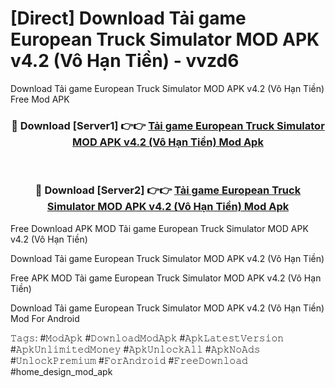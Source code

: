 # [Direct] Download Tải game European Truck Simulator MOD APK v4.2 (Vô Hạn Tiền) - vvzd6
Download Tải game European Truck Simulator MOD APK v4.2 (Vô Hạn Tiền) Free Mod APK

<div align="center">
<h3>🔴 Download [Server1] 👉👉 <a href="https://apk-comot.site?title=Tải_game_European_Truck_Simulator_MOD_APK_v4.2_(Vô_Hạn_Tiền)">Tải game European Truck Simulator MOD APK v4.2 (Vô Hạn Tiền) Mod Apk</a></h3><br>

<h3>🔴 Download [Server2] 👉👉 <a href="https://apk-comot.site?title=Tải_game_European_Truck_Simulator_MOD_APK_v4.2_(Vô_Hạn_Tiền)">Tải game European Truck Simulator MOD APK v4.2 (Vô Hạn Tiền) Mod Apk</a></h3>
</div>


Free Download APK MOD Tải game European Truck Simulator MOD APK v4.2 (Vô Hạn Tiền)

Download Tải game European Truck Simulator MOD APK v4.2 (Vô Hạn Tiền) 

Free APK MOD Tải game European Truck Simulator MOD APK v4.2 (Vô Hạn Tiền) 

Download Tải game European Truck Simulator MOD APK v4.2 (Vô Hạn Tiền) Mod For Android

𝚃𝚊𝚐𝚜: #𝙼𝚘𝚍𝙰𝚙𝚔 #𝙳𝚘𝚠𝚗𝚕𝚘𝚊𝚍𝙼𝚘𝚍𝙰𝚙𝚔 #𝙰𝚙𝚔𝙻𝚊𝚝𝚎𝚜𝚝𝚅𝚎𝚛𝚜𝚒𝚘𝚗 #𝙰𝚙𝚔𝚄𝚗𝚕𝚒𝚖𝚒𝚝𝚎𝚍𝙼𝚘𝚗𝚎𝚢 #𝙰𝚙𝚔𝚄𝚗𝚕𝚘𝚌𝚔𝙰𝚕𝚕 #𝙰𝚙𝚔𝙽𝚘𝙰𝚍𝚜 #𝚄𝚗𝚕𝚘𝚌𝚔𝙿𝚛𝚎𝚖𝚒𝚞𝚖 #𝙵𝚘𝚛𝙰𝚗𝚍𝚛𝚘𝚒𝚍 #𝙵𝚛𝚎𝚎𝙳𝚘𝚠𝚗𝚕𝚘𝚊𝚍 #home_design_mod_apk